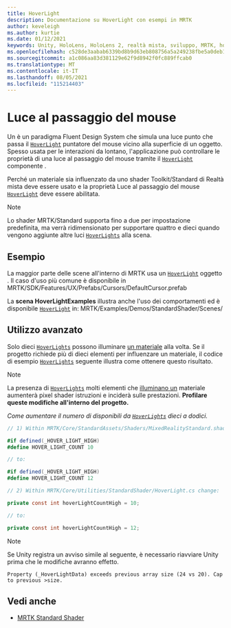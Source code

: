 ```yaml
---
title: HoverLight
description: Documentazione su HoverLight con esempi in MRTK
author: keveleigh
ms.author: kurtie
ms.date: 01/12/2021
keywords: Unity, HoloLens, HoloLens 2, realtà mista, sviluppo, MRTK, hover light,
ms.openlocfilehash: c528de3aabab6339bd8b9d63eb808756a5a249238fbe5a0deb15ba34c9d961cf
ms.sourcegitcommit: a1c086aa83d381129e62f9d8942f0fc889ffcab0
ms.translationtype: MT
ms.contentlocale: it-IT
ms.lasthandoff: 08/05/2021
ms.locfileid: "115214403"
---
```

# <a name="hover-light"></a>Luce al passaggio del mouse

Un è un paradigma Fluent Design System che simula una luce punto che passa il [`HoverLight`](xref:Microsoft.MixedReality.Toolkit.Utilities.HoverLight) puntatore del mouse vicino alla superficie di un oggetto. [](https://www.microsoft.com/design/fluent/) [](https://docs.unity3d.com/Manual/Lighting.html) Spesso usata per le interazioni da lontano, l'applicazione può controllare le proprietà di una luce al passaggio del mouse tramite il [`HoverLight`](xref:Microsoft.MixedReality.Toolkit.Utilities.HoverLight) componente .

Perché un materiale sia influenzato da uno shader Toolkit/Standard di Realtà mista deve essere usato e la proprietà Luce al passaggio del mouse [`HoverLight`](xref:Microsoft.MixedReality.Toolkit.Utilities.HoverLight) deve essere  abilitata. 

> [!Note]
> Lo shader MRTK/Standard supporta fino a due per impostazione predefinita, ma verrà ridimensionato per supportare quattro e dieci quando vengono aggiunte altre luci [`HoverLights`](xref:Microsoft.MixedReality.Toolkit.Utilities.HoverLight) alla scena.

## <a name="examples"></a>Esempio

La maggior parte delle scene all'interno di MRTK usa un [`HoverLight`](xref:Microsoft.MixedReality.Toolkit.Utilities.HoverLight) oggetto . Il caso d'uso più comune è disponibile in MRTK/SDK/Features/UX/Prefabs/Cursors/DefaultCursor.prefab

La **scena HoverLightExamples** illustra anche l'uso dei comportamenti ed è disponibile [`HoverLight`](xref:Microsoft.MixedReality.Toolkit.Utilities.HoverLight) in: MRTK/Examples/Demos/StandardShader/Scenes/

## <a name="advanced-usage"></a>Utilizzo avanzato

Solo dieci [`HoverLights`](xref:Microsoft.MixedReality.Toolkit.Utilities.HoverLight) possono illuminare [un materiale](https://docs.unity3d.com/ScriptReference/Material.html) alla volta. Se il progetto richiede più di dieci elementi per influenzare un materiale, il codice di esempio [`HoverLights`](xref:Microsoft.MixedReality.Toolkit.Utilities.HoverLight) seguente illustra come ottenere questo risultato. [](https://docs.unity3d.com/ScriptReference/Material.html)

> [!Note]
> La presenza di [`HoverLights`](xref:Microsoft.MixedReality.Toolkit.Utilities.HoverLight) molti elementi che [illuminano un](https://docs.unity3d.com/ScriptReference/Material.html) materiale aumenterà pixel shader istruzioni e inciderà sulle prestazioni. **Profilare queste modifiche all'interno del progetto.**

*Come aumentare il numero di disponibili da [`HoverLights`](xref:Microsoft.MixedReality.Toolkit.Utilities.HoverLight) dieci a dodici.*

```C#
// 1) Within MRTK/Core/StandardAssets/Shaders/MixedRealityStandard.shader change:

#if defined(_HOVER_LIGHT_HIGH)
#define HOVER_LIGHT_COUNT 10

// to:

#if defined(_HOVER_LIGHT_HIGH)
#define HOVER_LIGHT_COUNT 12

// 2) Within MRTK/Core/Utilities/StandardShader/HoverLight.cs change:

private const int hoverLightCountHigh = 10;

// to:

private const int hoverLightCountHigh = 12;
```

> [!NOTE]
> Se Unity registra un avviso simile al seguente, è necessario riavviare Unity prima che le modifiche avranno effetto.
>
> `Property (_HoverLightData) exceeds previous array size (24 vs 20). Cap to previous >size.`

## <a name="see-also"></a>Vedi anche

* [MRTK Standard Shader](mrtk-standard-shader.md)
